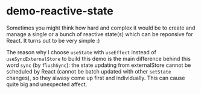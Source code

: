 # demo-reactive-state

Sometimes you might think how hard and complex it would be to create and manage a single or a bunch of reactive state(s) which can be reponsive for React. It turns out to be very simple :)

The reason why I choose `useState` with `useEffect` instead of `useSyncExternalStore` to build this demo is the main difference behind this word `sync` (by `flushSync`): the state updating from externalStore cannot be scheduled by React (cannot be batch updated with other `setState` changes), so they alwasy come up first and individually. This can cause quite big and unexpected affect.
